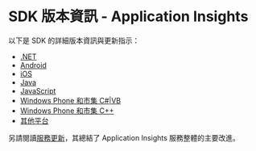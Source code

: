 <properties 
	pageTitle="Application Insights 的版本資訊" 
	description="最新的更新。" 
	services="application-insights" 
    documentationCenter=""
	authors="alancameronwills" 
	manager="douge"/>

<tags 
	ms.service="application-insights" 
	ms.workload="tbd" 
	ms.tgt_pltfrm="ibiza" 
	ms.devlang="na" 
	ms.topic="article" 
	ms.date="06/11/2015" 
	ms.author="awills"/>
 
# SDK 版本資訊 - Application Insights


以下是 SDK 的詳細版本資訊與更新指示：

* [.NET](app-insights-release-notes-dotnet.md)
* [Android](https://github.com/Microsoft/ApplicationInsights-Android)
* [iOS](https://github.com/Microsoft/ApplicationInsights-iOS)
* [Java](app-insights-release-notes-java.md)
* [JavaScript](app-insights-release-notes-javascript.md)
* [Windows Phone 和市集 C\#|VB](app-insights-release-notes-windows.md)
* [Windows Phone 和市集 C++](app-insights-release-notes-windows-cpp.md)
* [其他平台](https://github.com/Microsoft/ApplicationInsights-Home)

另請閱讀[服務更新](http://azure.microsoft.com/updates/?service=application-insights)，其總結了 Application Insights 服務整體的主要改進。

 

<!---HONumber=58-->